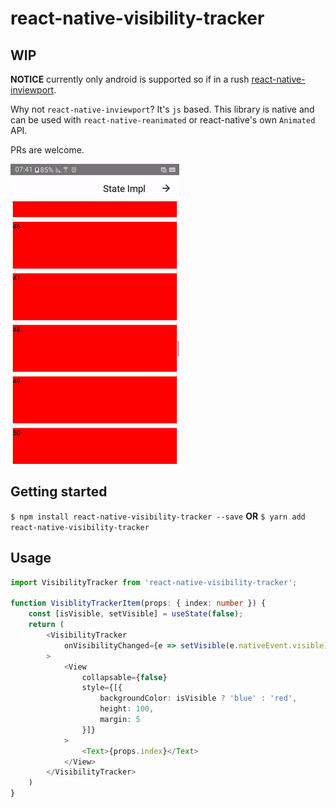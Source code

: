 # react-native-visibility-tracker

## WIP
**NOTICE** currently only android is supported so if in a rush [react-native-inviewport](https://github.com/yamill/react-native-inviewport).

Why not `react-native-inviewport`? It's `js` based. This library is native and can be used with `react-native-reanimated` or react-native's own `Animated` API.

PRs are welcome.


![demo](./docs/RNVT.gif)



## Getting started

`$ npm install react-native-visibility-tracker --save` **OR** `$ yarn add react-native-visibility-tracker`

## Usage
```ts
import VisibilityTracker from 'react-native-visibility-tracker';

function VisiblityTrackerItem(props: { index: number }) {
    const [isVisible, setVisible] = useState(false);
    return (
        <VisibilityTracker
            onVisibilityChanged={e => setVisible(e.nativeEvent.visible)}
        >
            <View
                collapsable={false}
                style={[{
                    backgroundColor: isVisible ? 'blue' : 'red',
                    height: 100,
                    margin: 5
                }]}
            >
                <Text>{props.index}</Text>
            </View>
        </VisibilityTracker>
    )
}

```
